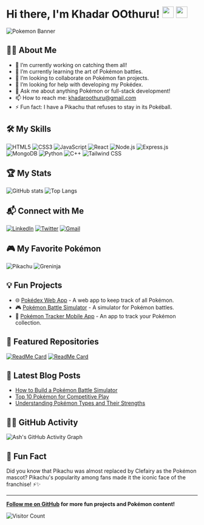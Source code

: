 # Hi there, I'm Khadar OOthuru! <img src="https://img.icons8.com/color/48/000000/pikachu-pokemon.png" width="30" height="30" /> <img src="https://img.icons8.com/color/48/000000/greninja.png" width="30" height="30" />

![Pokemon Banner](https://your-banner-link)

## 🧑‍💻 About Me

- 🔭 I’m currently working on catching them all!
- 🌱 I’m currently learning the art of Pokémon battles.
- 👯 I’m looking to collaborate on Pokémon fan projects.
- 🤔 I’m looking for help with developing my Pokédex.
- 💬 Ask me about anything Pokémon or full-stack development!
- 📫 How to reach me: [khadaroothuru@gmail.com](mailto:khadaroothuru@gmail.com)
- ⚡ Fun fact: I have a Pikachu that refuses to stay in its Pokéball.

## 🛠️ My Skills

![HTML5](https://img.icons8.com/color/48/000000/html-5.png) 
![CSS3](https://img.icons8.com/color/48/000000/css3.png) 
![JavaScript](https://img.icons8.com/color/48/000000/javascript.png) 
![React](https://img.icons8.com/color/48/000000/react-native.png) 
![Node.js](https://img.icons8.com/color/48/000000/nodejs.png) 
![Express.js](https://img.icons8.com/color/48/000000/express.png) 
![MongoDB](https://img.icons8.com/color/48/000000/mongodb.png) 
![Python](https://img.icons8.com/color/48/000000/python.png) 
![C++](https://img.icons8.com/color/48/000000/c-plus-plus-logo.png) 
![Tailwind CSS](https://img.icons8.com/color/48/000000/tailwind-css.png)

## 🏆 My Stats

![GitHub stats](https://github-readme-stats.vercel.app/api?username=ashketchum&show_icons=true&theme=tokyonight)
![Top Langs](https://github-readme-stats.vercel.app/api/top-langs/?username=ashketchum&layout=compact&theme=tokyonight)

## 📬 Connect with Me

[![LinkedIn](https://img.icons8.com/color/48/000000/linkedin.png)](https://www.linkedin.com/in/khadar-oothuru-bb36882ab/) 
[![Twitter](https://img.icons8.com/color/48/000000/twitter.png)](https://x.com/KhadarOothru)
[![Gmail](https://img.icons8.com/color/48/000000/gmail.png)](mailto:khadaroothuru@gmail.com)

## 🎮 My Favorite Pokémon

![Pikachu](https://img.icons8.com/color/48/000000/pikachu-pokemon.png) 
![Greninja](https://img.icons8.com/color/48/000000/greninja.png)

## 💡 Fun Projects

- 🌐 [Pokédex Web App](https://github.com/ashketchum/pokedex-web-app) - A web app to keep track of all Pokémon.
- 🎮 [Pokémon Battle Simulator](https://github.com/ashketchum/pokemon-battle-simulator) - A simulator for Pokémon battles.
- 📱 [Pokémon Tracker Mobile App](https://github.com/ashketchum/pokemon-tracker) - An app to track your Pokémon collection.

## 🌟 Featured Repositories

[![ReadMe Card](https://github-readme-stats.vercel.app/api/pin/?username=ashketchum&repo=pokedex-web-app&theme=tokyonight)](https://github.com/ashketchum/pokedex-web-app)
[![ReadMe Card](https://github-readme-stats.vercel.app/api/pin/?username=ashketchum&repo=pokemon-battle-simulator&theme=tokyonight)](https://github.com/ashketchum/pokemon-battle-simulator)

## 📝 Latest Blog Posts

<!-- BLOG-POST-LIST:START -->
- [How to Build a Pokémon Battle Simulator](https://blog.pokemon.com/how-to-build-pokemon-battle-simulator)
- [Top 10 Pokémon for Competitive Play](https://blog.pokemon.com/top-10-pokemon-competitive-play)
- [Understanding Pokémon Types and Their Strengths](https://blog.pokemon.com/understanding-pokemon-types)
<!-- BLOG-POST-LIST:END -->

## 🐱‍🏍 GitHub Activity

![Ash's GitHub Activity Graph](https://activity-graph.herokuapp.com/graph?username=ashketchum&theme=tokyo-night)

## 🥳 Fun Fact

Did you know that Pikachu was almost replaced by Clefairy as the Pokémon mascot? Pikachu's popularity among fans made it the iconic face of the franchise! ⚡✨

---

**[Follow me on GitHub](https://github.com/khadar-oothuru) for more fun projects and Pokémon content!**

![Visitor Count](https://visitor-badge.laobi.icu/badge?page_id=ashketchum.ashketchum)
